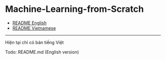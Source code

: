# Machine-Learning-from-Scratch
* [README English](README.md)
* [README Vietnamese](README_vi.md)
---
Hiện tại chỉ có bản tiếng Việt

Todo: README.md (English version)
